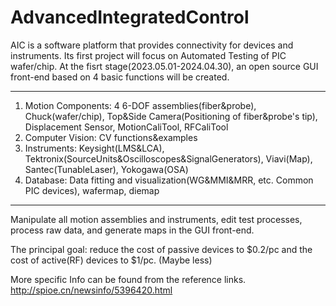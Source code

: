 # AdvancedIntegratedControl
AIC is a software platform that provides connectivity for devices and instruments.
Its first project will focus on Automated Testing of PIC wafer/chip.
At the fisrt stage(2023.05.01-2024.04.30), an open source GUI front-end based on 4 basic functions will be created.
---- ---- ---- ----
1. Motion Components: 4 6-DOF assemblies(fiber&probe), Chuck(wafer/chip), Top&Side Camera(Positioning of fiber&probe's tip), Displacement Sensor, MotionCaliTool, RFCaliTool
2. Computer Vision: CV functions&examples
3. Instruments: Keysight(LMS&LCA), Tektronix(SourceUnits&Oscilloscopes&SignalGenerators), Viavi(Map), Santec(TunableLaser), Yokogawa(OSA)
4. Database: Data fitting and visualization(WG&MMI&MRR, etc. Common PIC devices), wafermap, diemap
---- ---- ---- ----
Manipulate all motion assemblies and instruments, edit test processes, process raw data, and generate maps in the GUI front-end.

The principal goal: reduce the cost of passive devices to $0.2/pc and the cost of active(RF) devices to $1/pc. (Maybe less)

More specific Info can be found from the reference links.
http://spioe.cn/newsinfo/5396420.html
